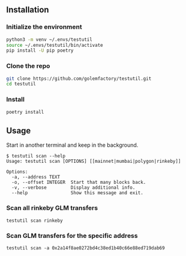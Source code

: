 
## Installation

### Initialize the environment

```bash
python3 -m venv ~/.envs/testutil
source ~/.envs/testutil/bin/activate
pip install -U pip poetry
```

### Clone the repo

```bash
git clone https://github.com/golemfactory/testutil.git
cd testutil
```

### Install

```bash
poetry install
```

## Usage

Start in another terminal and keep in the background.

```
$ testutil scan --help
Usage: testutil scan [OPTIONS] [[mainnet|mumbai|polygon|rinkeby]]

Options:
  -a, --address TEXT
  -o, --offset INTEGER  Start that many blocks back.
  -v, --verbose         Display additional info.
  --help                Show this message and exit.
```

### Scan all rinkeby GLM transfers

```
testutil scan rinkeby
```

### Scan GLM transfers for the specific address

```
testutil scan -a 0x2a14f8ae0272bd4c38ed1b40c66e88ed719dab69
```
